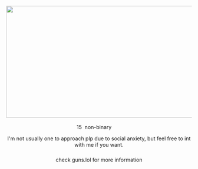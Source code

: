 <div align="center">

‎<img src="https://github.com/user-attachments/assets/b6d74c92-62d5-4d89-bf05-5bc128585179" width="505" height="305"/>

15 ‎ ‎non-binary ‎ ‎ ‎<img src="https://64.media.tumblr.com/d53651c8742df21a09246888d8459da1/9a530f57905ff2e6-c3/s75x75_c1/84b009debc0aee767c924a7b5481330fe5625b75.gifv" width="15" height="12"/>
</div>
<div align="center">
  I‎'m not usually one to approach plp due to social anxiety, but feel free to int with me if you want.
<img src="https://files.catbox.moe/ogbn0z.png" width="600" height="10"/>


check guns.lol for more information
</div>
